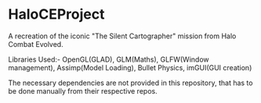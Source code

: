# HaloCEProject
A recreation of the iconic "The Silent Cartographer" mission from Halo Combat Evolved.

Libraries Used:- OpenGL(GLAD), GLM(Maths), GLFW(Window management), Assimp(Model Loading), Bullet Physics, imGUI(GUI creation)

The necessary dependencies are not provided in this repository, that has to be done manually from their respective repos.
